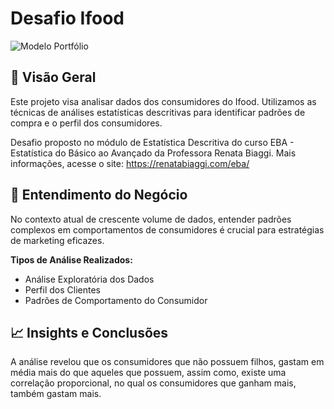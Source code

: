 # Desafio Ifood

![Modelo Portfólio](https://github.com/user-attachments/assets/1acb5f39-561d-4d42-94b0-2aff3a5440c8)


## 📌 Visão Geral
Este projeto visa analisar dados dos consumidores do Ifood. Utilizamos as técnicas de análises estatísticas descritivas para identificar padrões de compra e o perfil dos consumidores.

Desafio proposto no módulo de Estatística Descritiva do curso EBA - Estatística do Básico ao Avançado da Professora Renata Biaggi. Mais informações, acesse o site: https://renatabiaggi.com/eba/

## 💼 Entendimento do Negócio

No contexto atual de crescente volume de dados, entender padrões complexos em comportamentos de consumidores é crucial para estratégias de marketing eficazes.

**Tipos de Análise Realizados:**
- Análise Exploratória dos Dados
- Perfil dos Clientes
- Padrões de Comportamento do Consumidor

## 📈 Insights e Conclusões

A análise revelou que os consumidores que não possuem filhos, gastam em média mais do que aqueles que possuem, assim como, existe uma correlação proporcional, no qual os consumidores que ganham mais, também gastam mais.


